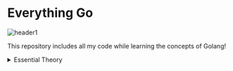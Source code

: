 # Everything Go

![header1](https://github.com/verma-kunal/everything-Go/assets/72245772/e0eac6c9-a5f9-4304-9bc0-c2e2d95de2c4)

This repository includes all my code while learning the concepts of Golang!

<details>
<summary> Essential Theory</summary>

### Some facts about Go

- developed by Google in 2007
- open Sourced in 2009

### Why do we need Go? - Go Use cases

- Over the years, infrastructure became:
  - Scalable & Distributed
  - Dynamic
  - More Capacity
- Multi-Threading Use Cases
  - running two or more processes in parallel
- Built-in concurrency mechanism

Essentially, here are is the main use case of Go:

- Building performant applications
- Running on scaled, distributed systems i.e. where there are 100s or 1000s of servers!
- Mostly use with Cloud Development

### Characteristics of Go

- Go is an attempt to combine:
  - simple and readable syntax of a language like Python (which is dynamically typed)
  - efficiency and safety of a low-level language like C++ (which is statically typed)
- Mostly used as a server-side or backend language
- Can be used to write:
  - microservices
  - web apps
  - database services
- Few examples of production-grade Go use cases:
  - Kubernetes
  - Docker
  - Hashicorp Vault
  - Cockroach DB
- Compiled language - That means this can be compiled into a single binary (machine code) and we can use this same binary file across different OS

### Some Advantages

- Simple syntax: easy to learn, read and write code
- Fast build time, start up and run time
- Requires fewer resources
  - Efficient garbage collection (GC)

</details>
